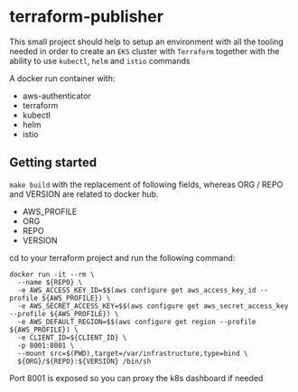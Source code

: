 # terraform-publisher

This small project should help to setup an environment with all the tooling needed
in order to create an `EKS` cluster with `Terraform` together with the ability to use
`kubectl`, `helm` and `istio` commands

A docker run container with:
* aws-authenticator
* terraform
* kubectl
* helm
* istio

## Getting started

`make build` with the replacement of following fields, whereas ORG / REPO and
VERSION are related to docker hub.

* AWS_PROFILE
* ORG
* REPO
* VERSION

cd to your terraform project and run the following command:
```
docker run -it --rm \
  --name ${REPO} \
  -e AWS_ACCESS_KEY_ID=$$(aws configure get aws_access_key_id --profile ${AWS_PROFILE}) \
  -e AWS_SECRET_ACCESS_KEY=$$(aws configure get aws_secret_access_key --profile ${AWS_PROFILE}) \
  -e AWS_DEFAULT_REGION=$$(aws configure get region --profile ${AWS_PROFILE}) \
  -e CLIENT_ID=${CLIENT_ID} \
  -p 8001:8001 \
  --mount src=$(PWD),target=/var/infrastructure,type=bind \
  ${ORG}/${REPO}:${VERSION} /bin/sh
```

Port 8001 is exposed so you can proxy the k8s dashboard if needed
